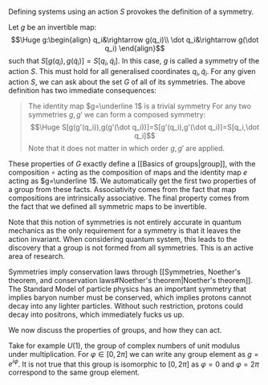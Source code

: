 
Defining systems using an action $S$ provokes the definition of a symmetry.

Let $g$ be an invertible map:$$\Huge g:\begin{align}
q_i&\rightarrow g(q_i)\\
\dot q_i&\rightarrow g(\dot q_i)
\end{align}$$such that $S[g(q_i),g(\dot q_i)]=S[q_i,\dot q_i]$. In this case, $g$ is called a symmetry of the action $S$. This must hold for all generalised coordinates $q_i,\dot q_i$. For any given action $S$, we can ask about the set $G$ of all of its symmetries. The above definition has two immediate consequences:
> The identity map $g=\underline 1$ is a trivial symmetry
> For any two symmetries $g,g'$ we can form a composed symmetry:$$\Huge S[g(g'(q_i)),g(g'(\dot q_i))]=S[g'(q_i),g'(\dot q_i)]=S[q_i,\dot q_i]$$Note that it does not matter in which order $g,g'$ are applied.

These properties of $G$ exactly define a [[Basics of groups|group]], with the composition $\circ$ acting as the composition of maps and the identity map $e$ acting as $g=\underline 1$. We automatically get the first two properties of a group from these facts. Associativity comes from the fact that map compositions are intrinsically associative. The final property comes from the fact that we defined all symmetric maps to be invertible.

Note that this notion of symmetries is not entirely accurate in quantum mechanics as the only requirement for a symmetry is that it leaves the action invariant. When considering quantum system, this leads to the discovery that a group is not formed from all symmetries. This is an active area of research.

Symmetries imply conservation laws through [[Symmetries, Noether's theorem, and conservation laws#Noether's theorem|Noether's theorem]]. The Standard Model of particle physics has an important symmetry that implies baryon number must be conserved, which implies protons cannot decay into any lighter particles. Without such restriction, protons could decay into positrons, which immediately fucks us up.

We now discuss the properties of groups, and how they can act.

Take for example $U(1)$, the group of complex numbers of unit modulus under multiplication. For $\varphi\in[0,2\pi]$ we can write any group element as $g=e^{i\varphi}$. It is not true that this group is isomorphic to $[0,2\pi]$ as $\varphi=0$ and $\varphi=2\pi$ correspond to the same group element.